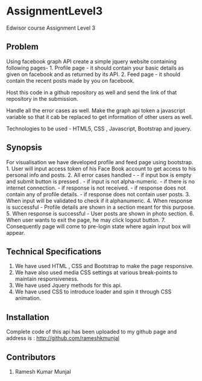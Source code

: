 # AssignmentLevel3

Edwisor course Assignment Level 3


## Problem

Using facebook graph API create a simple jquery website containing following pages-
	1. Profile page - it should contain your basic details as given on facebook and 
		as returned by its API.
	2. Feed page - it should contain the recent posts made by you on facebook.
	
Host this code in a github repository as well and send the link of that repository
in the submission.

Handle all the error cases as well. Make the graph api token a javascript variable so
that it cab be replaced to get information of other users as well.

Technologies to be used - HTML5, CSS , Javascript, Bootstrap and jquery.
	
## Synopsis

For visualisation we have developed profile and feed page  using bootstrap.
	1. User will input access token of his Face Book account to get access to his personal info and posts.
	2. All error cases handled - 
	   - if input box is empty and submit button is pressed .
	   - if input is not alpha-numeric.
	   - if there is no internet connection.
	   - if response is not received.
	   - if response does not contain any of profile details.
	   - if response does not contain user posts.
	3. When input will be validated to check if it alphanumeric.
	4. When response is successful - Profile details are shown in a section meant for this purpose.
	5. When response is successful - User posts are shown in photo section.
	6. When user wants to exit the page, he may click logout button.
	7. Consequently page will come to pre-login state where again input box will appear.
	
## Technical Specifications

1. We have used HTML , CSS and Bootstrap to make the page responsive.
2. We have also used media CSS settings at various break-points to maintain responsiveness.  
3. We have used Jquery methods for this api.
4. We have used CSS to introduce loader and spin it  through CSS animation. 

## Installation

Complete code of this api has been uploaded to my github page and address is : 
	http://github.com/rameshkmunjal

## Contributors

1. Ramesh Kumar Munjal
